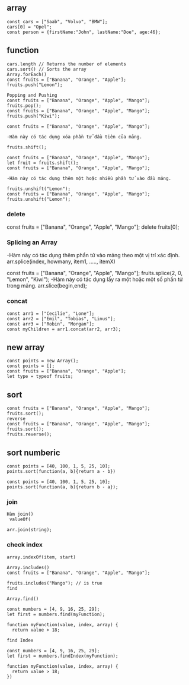 ## array

```
const cars = ["Saab", "Volvo", "BMW"];
cars[0] = "Opel";
const person = {firstName:"John", lastName:"Doe", age:46};

```

## function

```
cars.length // Returns the number of elements
cars.sort() // Sorts the array
Array.forEach()
const fruits = ["Banana", "Orange", "Apple"];
fruits.push("Lemon");

Popping and Pushing
const fruits = ["Banana", "Orange", "Apple", "Mango"];
fruits.pop();
const fruits = ["Banana", "Orange", "Apple", "Mango"];
fruits.push("Kiwi");

const fruits = ["Banana", "Orange", "Apple", "Mango"];

-Hàm này có tác dụng xóa phần tử đầu tiên của mảng.

fruits.shift();

const fruits = ["Banana", "Orange", "Apple", "Mango"];
let fruit = fruits.shift();
const fruits = ["Banana", "Orange", "Apple", "Mango"];

-Hàm này có tác dụng thêm một hoặc nhiều phần tử vào đầu mảng.

fruits.unshift("Lemon");
const fruits = ["Banana", "Orange", "Apple", "Mango"];
fruits.unshift("Lemon");

```

### delete

const fruits = ["Banana", "Orange", "Apple", "Mango"];
delete fruits[0];

### Splicing an Array

-Hàm này có tác dụng thêm phần tử vào mảng theo một vị trí xác định.
arr.splice(index, howmany, item1, ....., itemX)

const fruits = ["Banana", "Orange", "Apple", "Mango"];
fruits.splice(2, 0, "Lemon", "Kiwi");
-Hàm này có tác dụng lấy ra một hoặc một số phần tử trong mảng.
arr.slice(begin,end);

### concat

```
const arr1 = ["Cecilie", "Lone"];
const arr2 = ["Emil", "Tobias", "Linus"];
const arr3 = ["Robin", "Morgan"];
const myChildren = arr1.concat(arr2, arr3);
```

## new array

```
const points = new Array();
const points = [];
const fruits = ["Banana", "Orange", "Apple"];
let type = typeof fruits;
```

## sort

```
const fruits = ["Banana", "Orange", "Apple", "Mango"];
fruits.sort();
reverse
const fruits = ["Banana", "Orange", "Apple", "Mango"];
fruits.sort();
fruits.reverse();
```

## sort numberic

```
const points = [40, 100, 1, 5, 25, 10];
points.sort(function(a, b){return a - b})

const points = [40, 100, 1, 5, 25, 10];
points.sort(function(a, b){return b - a});

```

### join

```
Hàm join()
 valueOf(

arr.join(string);
```

### check index

```
array.indexOf(item, start)

Array.includes()
const fruits = ["Banana", "Orange", "Apple", "Mango"];

fruits.includes("Mango"); // is true
find

Array.find()

const numbers = [4, 9, 16, 25, 29];
let first = numbers.find(myFunction);

function myFunction(value, index, array) {
  return value > 18;

find Index

const numbers = [4, 9, 16, 25, 29];
let first = numbers.findIndex(myFunction);

function myFunction(value, index, array) {
  return value > 18;
})
```
